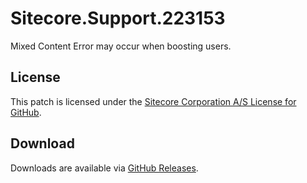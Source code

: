 # Sitecore.Support.223153
Mixed Content Error may occur when boosting users.

## License  
This patch is licensed under the [Sitecore Corporation A/S License for GitHub](https://github.com/sitecoresupport/Sitecore.Support.223153/blob/master/LICENSE).  

## Download  
Downloads are available via [GitHub Releases](https://github.com/sitecoresupport/Sitecore.Support.223153/releases).  
